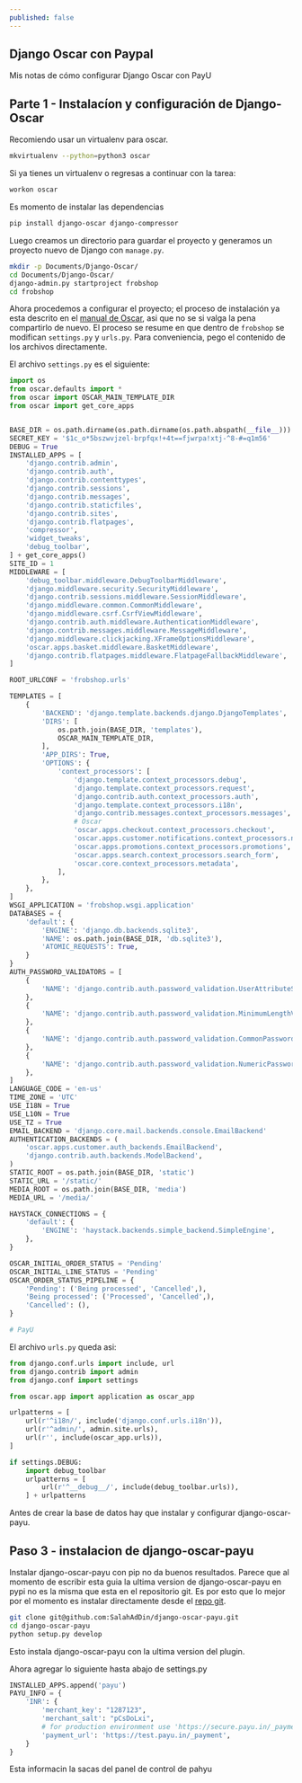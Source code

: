 ```yaml
---
published: false
---
```

## Django Oscar con Paypal

Mis notas de cómo configurar Django Oscar con PayU

## Parte 1 - Instalacíon y configuración de Django-Oscar

Recomiendo usar un virtualenv para oscar.

```bash
mkvirtualenv --python=python3 oscar
```

Si ya tienes un virtualenv o regresas a continuar con la tarea:

```bash
workon oscar
```

Es momento de instalar las dependencias

```bash
pip install django-oscar django-compressor
```

Luego creamos un directorio para guardar el proyecto y generamos un proyecto nuevo de Django con `manage.py`.

```bash
mkdir -p Documents/Django-Oscar/
cd Documents/Django-Oscar/
django-admin.py startproject frobshop
cd frobshop
```

Ahora procedemos a configurar el proyecto; el proceso de instalación ya esta descrito en el [manual de Oscar](https://django-oscar.readthedocs.io/en/releases-1.5/internals/getting_started.html#django-settings), asi que no se si valga la pena compartirlo de nuevo. El proceso se resume en que dentro de `frobshop` se modifican `settings.py` y `urls.py`. Para conveniencia, pego el contenido de los archivos directamente.

El archivo `settings.py` es el siguiente:

```python
import os
from oscar.defaults import *
from oscar import OSCAR_MAIN_TEMPLATE_DIR
from oscar import get_core_apps


BASE_DIR = os.path.dirname(os.path.dirname(os.path.abspath(__file__)))
SECRET_KEY = '$1c_o*5bszwvjzel-brpfqx!+4t==fjwrpa!xtj-^8-#=q1m56'
DEBUG = True
INSTALLED_APPS = [
    'django.contrib.admin',
    'django.contrib.auth',
    'django.contrib.contenttypes',
    'django.contrib.sessions',
    'django.contrib.messages',
    'django.contrib.staticfiles',
    'django.contrib.sites',
    'django.contrib.flatpages',
    'compressor',
    'widget_tweaks',
    'debug_toolbar',
] + get_core_apps()
SITE_ID = 1
MIDDLEWARE = [
    'debug_toolbar.middleware.DebugToolbarMiddleware',
    'django.middleware.security.SecurityMiddleware',
    'django.contrib.sessions.middleware.SessionMiddleware',
    'django.middleware.common.CommonMiddleware',
    'django.middleware.csrf.CsrfViewMiddleware',
    'django.contrib.auth.middleware.AuthenticationMiddleware',
    'django.contrib.messages.middleware.MessageMiddleware',
    'django.middleware.clickjacking.XFrameOptionsMiddleware',
    'oscar.apps.basket.middleware.BasketMiddleware',
    'django.contrib.flatpages.middleware.FlatpageFallbackMiddleware',
]

ROOT_URLCONF = 'frobshop.urls'

TEMPLATES = [
    {
        'BACKEND': 'django.template.backends.django.DjangoTemplates',
        'DIRS': [
            os.path.join(BASE_DIR, 'templates'),
            OSCAR_MAIN_TEMPLATE_DIR,
        ],
        'APP_DIRS': True,
        'OPTIONS': {
            'context_processors': [
                'django.template.context_processors.debug',
                'django.template.context_processors.request',
                'django.contrib.auth.context_processors.auth',
                'django.template.context_processors.i18n',
                'django.contrib.messages.context_processors.messages',
                # Oscar
                'oscar.apps.checkout.context_processors.checkout',
                'oscar.apps.customer.notifications.context_processors.notifications',
                'oscar.apps.promotions.context_processors.promotions',
                'oscar.apps.search.context_processors.search_form',
                'oscar.core.context_processors.metadata',
            ],
        },
    },
]
WSGI_APPLICATION = 'frobshop.wsgi.application'
DATABASES = {
    'default': {
        'ENGINE': 'django.db.backends.sqlite3',
        'NAME': os.path.join(BASE_DIR, 'db.sqlite3'),
        'ATOMIC_REQUESTS': True,
    }
}
AUTH_PASSWORD_VALIDATORS = [
    {
        'NAME': 'django.contrib.auth.password_validation.UserAttributeSimilarityValidator',
    },
    {
        'NAME': 'django.contrib.auth.password_validation.MinimumLengthValidator',
    },
    {
        'NAME': 'django.contrib.auth.password_validation.CommonPasswordValidator',
    },
    {
        'NAME': 'django.contrib.auth.password_validation.NumericPasswordValidator',
    },
]
LANGUAGE_CODE = 'en-us'
TIME_ZONE = 'UTC'
USE_I18N = True
USE_L10N = True
USE_TZ = True
EMAIL_BACKEND = 'django.core.mail.backends.console.EmailBackend'
AUTHENTICATION_BACKENDS = (
    'oscar.apps.customer.auth_backends.EmailBackend',
    'django.contrib.auth.backends.ModelBackend',
)
STATIC_ROOT = os.path.join(BASE_DIR, 'static')
STATIC_URL = '/static/'
MEDIA_ROOT = os.path.join(BASE_DIR, 'media')
MEDIA_URL = '/media/'

HAYSTACK_CONNECTIONS = {
    'default': {
        'ENGINE': 'haystack.backends.simple_backend.SimpleEngine',
    },
}

OSCAR_INITIAL_ORDER_STATUS = 'Pending'
OSCAR_INITIAL_LINE_STATUS = 'Pending'
OSCAR_ORDER_STATUS_PIPELINE = {
    'Pending': ('Being processed', 'Cancelled',),
    'Being processed': ('Processed', 'Cancelled',),
    'Cancelled': (),
}

# PayU

```

El archivo `urls.py` queda asi:

```python
from django.conf.urls import include, url
from django.contrib import admin
from django.conf import settings

from oscar.app import application as oscar_app

urlpatterns = [
    url(r'^i18n/', include('django.conf.urls.i18n')),
    url(r'^admin/', admin.site.urls),
    url(r'', include(oscar_app.urls)),
]

if settings.DEBUG:
    import debug_toolbar
    urlpatterns = [
        url(r'^__debug__/', include(debug_toolbar.urls)),
    ] + urlpatterns

```

Antes de crear la base de datos hay que instalar y configurar django-oscar-payu.


## Paso 3 - instalacion de django-oscar-payu

Instalar django-oscar-payu con pip no da buenos resultados. Parece que al momento de escribir esta guia la ultima version de django-oscar-payu en pypi no es la misma que esta en el repositorio git. Es por esto que lo mejor por el momento es instalar directamente desde el [repo git](https://github.com/SalahAdDin/django-oscar-payu/).

```bash
git clone git@github.com:SalahAdDin/django-oscar-payu.git
cd django-oscar-payu
python setup.py develop
```

Esto instala django-oscar-payu con la ultima version del plugin.

Ahora agregar lo siguiente hasta abajo de settings.py

```python
INSTALLED_APPS.append('payu')
PAYU_INFO = {
    'INR': {
        'merchant_key': "1287123",
        'merchant_salt': "pCsDoLxi",
        # for production environment use 'https://secure.payu.in/_payment'
        'payment_url': 'https://test.payu.in/_payment',
    }
}
```

Esta informacin la sacas del panel de control de pahyu

